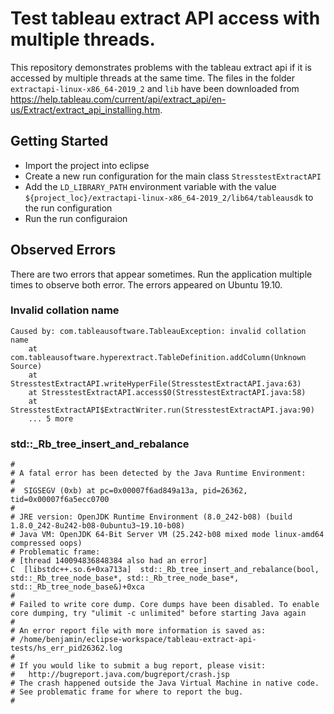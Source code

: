 # Test tableau extract API access with multiple threads.

This repository demonstrates problems with the tableau extract api if it is accessed by multiple threads at the same time. The files in the folder `extractapi-linux-x86_64-2019_2` and `lib` have been downloaded from https://help.tableau.com/current/api/extract_api/en-us/Extract/extract_api_installing.htm.

## Getting Started

* Import the project into eclipse
* Create a new run configuration for the main class `StresstestExtractAPI`
* Add the `LD_LIBRARY_PATH` environment variable with the value `${project_loc}/extractapi-linux-x86_64-2019_2/lib64/tableausdk` to the run configuration
* Run the run configuraion

## Observed Errors

There are two errors that appear sometimes. Run the application multiple times to observe both error. The errors appeared on Ubuntu 19.10.

### Invalid collation name

```
Caused by: com.tableausoftware.TableauException: invalid collation name
	at com.tableausoftware.hyperextract.TableDefinition.addColumn(Unknown Source)
	at StresstestExtractAPI.writeHyperFile(StresstestExtractAPI.java:63)
	at StresstestExtractAPI.access$0(StresstestExtractAPI.java:58)
	at StresstestExtractAPI$ExtractWriter.run(StresstestExtractAPI.java:90)
	... 5 more
```

### std::_Rb_tree_insert_and_rebalance

```
#
# A fatal error has been detected by the Java Runtime Environment:
#
#  SIGSEGV (0xb) at pc=0x00007f6ad849a13a, pid=26362, tid=0x00007f6a5ecc0700
#
# JRE version: OpenJDK Runtime Environment (8.0_242-b08) (build 1.8.0_242-8u242-b08-0ubuntu3~19.10-b08)
# Java VM: OpenJDK 64-Bit Server VM (25.242-b08 mixed mode linux-amd64 compressed oops)
# Problematic frame:
# [thread 140094836848384 also had an error]
C  [libstdc++.so.6+0xa713a]  std::_Rb_tree_insert_and_rebalance(bool, std::_Rb_tree_node_base*, std::_Rb_tree_node_base*, std::_Rb_tree_node_base&)+0xca
#
# Failed to write core dump. Core dumps have been disabled. To enable core dumping, try "ulimit -c unlimited" before starting Java again
#
# An error report file with more information is saved as:
# /home/benjamin/eclipse-workspace/tableau-extract-api-tests/hs_err_pid26362.log
#
# If you would like to submit a bug report, please visit:
#   http://bugreport.java.com/bugreport/crash.jsp
# The crash happened outside the Java Virtual Machine in native code.
# See problematic frame for where to report the bug.
#
```
